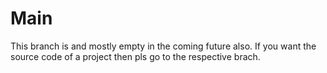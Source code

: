 # Main
This branch is and mostly empty in the coming future also.
If you want the source code of a project then pls go to the respective brach.
